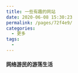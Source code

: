 ```yaml
---
title: 一些有趣的网站
date: 2020-06-08 15:30:23
permalink: /pages/72f4e9/
categories: 
  - 更多
tags: 
  - 
---
```

#### 网络游民的游荡生活 ####